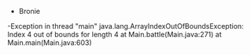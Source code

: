 - Bronie


-Exception in thread "main" java.lang.ArrayIndexOutOfBoundsException: Index 4 out of bounds for length 4
        at Main.battle(Main.java:271)
        at Main.main(Main.java:603)
